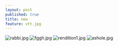 ```yaml
---
layout: post
published: true
title: new
feature: vtt.jpg
---
```

![rabbi.jpg]({{site.baseurl}}/assets/images/posts/rabbi.jpg)
![fggh.jpg]({{site.baseurl}}/assets/images/posts/fggh.jpg)
![rendition1.jpg]({{site.baseurl}}/assets/images/posts/rendition1.jpg)
![ashole.jpg]({{site.baseurl}}/assets/images/posts/ashole.jpg)
